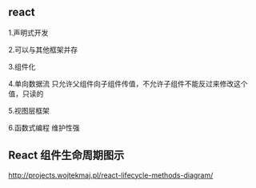 ## react

1.声明式开发

2.可以与其他框架并存

3.组件化

4.单向数据流  只允许父组件向子组件传值，不允许子组件不能反过来修改这个值，只读的

5.视图层框架  

6.函数式编程  维护性强 


## React 组件生命周期图示
 http://projects.wojtekmaj.pl/react-lifecycle-methods-diagram/